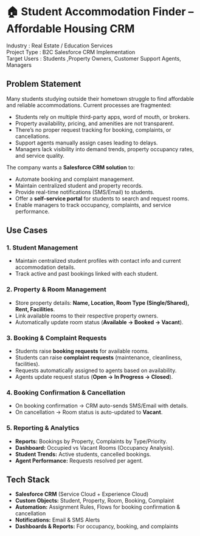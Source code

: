# 🏠 Student Accommodation Finder – Affordable Housing CRM  

Industry : Real Estate / Education Services  
Project Type : B2C Salesforce CRM Implementation  
Target Users : Students ,Property Owners, Customer Support Agents, Managers  

##  Problem Statement  
Many students studying outside their hometown struggle to find affordable and reliable accommodations. Current processes are fragmented:  
- Students rely on multiple third-party apps, word of mouth, or brokers.  
- Property availability, pricing, and amenities are not transparent.  
- There’s no proper request tracking for booking, complaints, or cancellations.  
- Support agents manually assign cases leading to delays.  
- Managers lack visibility into demand trends, property occupancy rates, and service quality.  

The company wants a **Salesforce CRM solution** to:  
- Automate booking and complaint management.  
- Maintain centralized student and property records.  
- Provide real-time notifications (SMS/Email) to students.  
- Offer a **self-service portal** for students to search and request rooms.  
- Enable managers to track occupancy, complaints, and service performance.  


## Use Cases  

### 1. Student Management  
- Maintain centralized student profiles with contact info and current accommodation details.  
- Track active and past bookings linked with each student.  

### 2. Property & Room Management  
- Store property details: **Name, Location, Room Type (Single/Shared), Rent, Facilities**.  
- Link available rooms to their respective property owners.  
- Automatically update room status (**Available → Booked → Vacant**).  

### 3. Booking & Complaint Requests  
- Students raise **booking requests** for available rooms.  
- Students can raise **complaint requests** (maintenance, cleanliness, facilities).  
- Requests automatically assigned to agents based on availability.  
- Agents update request status (**Open → In Progress → Closed**).  

### 4. Booking Confirmation & Cancellation  
- On booking confirmation → CRM auto-sends SMS/Email with details.  
- On cancellation → Room status is auto-updated to **Vacant**.  

### 5. Reporting & Analytics  
- **Reports:** Bookings by Property, Complaints by Type/Priority.  
- **Dashboard:** Occupied vs Vacant Rooms (Occupancy Analysis).  
- **Student Trends:** Active students, cancelled bookings.  
- **Agent Performance:** Requests resolved per agent.  



## Tech Stack  
- **Salesforce CRM** (Service Cloud + Experience Cloud)  
- **Custom Objects:** Student, Property, Room, Booking, Complaint  
- **Automation:** Assignment Rules, Flows for booking confirmation & cancellation  
- **Notifications:** Email & SMS Alerts  
- **Dashboards & Reports:** For occupancy, booking, and complaints  


